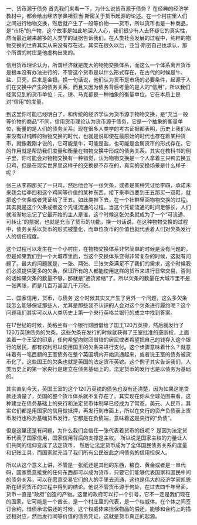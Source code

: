 一、货币源于债务
首先我们来看一下，为什么说货币源于债务？
在经典的经济学教材中，都会给出经济学鼻祖亚当·斯密关于货币起源的论述。在一个村庄里人们之间进行物物交换，然后就产生了一般等价物——货币，所以货币也是一种商品，是“市场”的产物。这个故事是如此地深入人心，我们很少有人去怀疑它的真实性，然而最近越来越多的人类学的证据告诉我们，在人类社会发展的过程中，纯粹的物物交换的世界其实从来没有存在过。其实在很久以后，亚当·斯密自己也承认，那个所谓的村庄是他虚构出来的。

信用货币理论认为，所谓经济就是庞大的物物交换体系，而这么一个体系离开货币是根本没有办法进行的，不管这个货币是以什么形式存在，在古代的时候是牛、盐、贝壳，后来是金银。换一句话说，他们认为货币是市场的必要条件，起源于人们在交换中产生的债务关系，而且又因为债务背后考量的是人的“信用”，所以我们经常见到的货币单位：元、镑、马克都是一种抽象的衡量单位，它在本质上是对“信用”的度量。

到这里你可能已经明白了，和传统的经济学认为货币源于物物交换，是“充当一般等价物的商品”不同，信用货币理论认为货币源于债务，它是一个抽象的衡量单位，衡量的是人们的债务关系。现在很多人类学的考古证据都表明，历史上我们从来没有过纯粹的物物交换的时代，也就是说即使在最原始的时代也存在着某种货币，就像我刚才说的，它可能是牛，可能是盐，也可能是金属货币的形式存在。它的作用就是帮助我们度量和衡量在物物交换中形成的债务关系。其实在教科书的例子里，你可能会对物物交换有一种错觉，认为物物交换是一个人拿着三只鸭去换五只鸡，但是在现实世界里这样子的交换是不存在的，真实的交换场景是什么样子呢？

张三从李四那买了一只鸡，然后他会写一张欠条，或者是某种凭证给李四，承诺未来我会给李四和这个鸡同等价值的某种东西，接下来李四要到王五那买一双鞋，就把这个欠条或者凭证给了王五。如此类推下去，在一个社群里面物物交换的过程，其实就是这个欠条或者这个凭证流通的过程。当这个凭证流通的时间足够长，人们就渐渐地忘记了它最开始的主人是谁，这个时候这张欠条就成为了一个“可流通、可转让”的票据，也就是充当了货币的功能。换一句话说，在这种物物交换的过程中，债务关系以货币的形式被量化，而单位货币的价值也就代表着人们对欠条发行人的信任程度。

这个过程可以发生在一个小村庄，在物物交换体系非常简单的时候是没有问题的，但是如果我们到一个大城市里面，当这个交换体系变得非常复杂的时候，这就有问题了。最大的问题就是，一张、两张、三张欠条满足不了我们的需求，这个时候我们必须提供更多的欠条，保证所有的人都能使用这样的货币来进行日常交易，否则的话如果欠条的数量不够，那就是“通货紧缩”了。所以欠条的数量在大城市里不是一张两张，而是几百万甚至几千万张。

二、国家信用，货币，与债务
这个时候其实又产生了另外一个问题，这么多欠条我怎么能够保证那些人，尤其是那些我不认识的人会对这个欠条进行履约呢？这个问题我们其实可以从人类历史上第一个央行英格兰银行的成立中找到答案。

在17世纪的时候，英格兰有一个银行财团借给了国王120万英镑，然后就发行了120万英镑债务的欠条。这些欠条在发行的时候就获得了王室批准的垄断权，上面盖着一个王室的印章，任何希望向财团借钱的居民或者希望把自己的钱存入这个银行的居民，都有权利可以使用国王的欠条来进行支付。这个步骤意味着什么？就意味着有一笔巨额的王室债务在整个英国境内开始流通起来，或者说王室的债务被货币化了，这些国王的欠条也就是英国的法定货币英镑。这个例子其实告诉我们，人类历史上的第一家央行是建立在债务基础上的，法定货币的发行也是以债务为基础的。

其实直到今天，英国王室的这个120万英镑的债务也没有还清楚，因为如果这笔贷款还清楚了，英国的整个货币体系就不复存在了。其实现在你从全球范围来看，这种建立在债务基础上的央行和法定货币体制早已经成为了常态。美元、人民币，其实它们都是用国家的信用做抵押，再发行到市面上，所以在央行的资产负债表上货币发行也称为基础货币发行，它都是在负债端，意味着这是央行的“负债”。

但是这里还是有问题，为什么我们会信任一张代表着货币的纸呢？
是因为法定货币代表了国家信用，国家信用背后的支撑是主权。
所以说是国家主权的力量让人们共同的信仰变成了法定货币，
然后让法定货币成为了全体国民债务关系的度量和记账工具，而国家就充当了我们所有公民彼此之间债务的信用担保人。

所以从这个意义上讲，不管是一张纸还是其他的东西，粮食、黄金或者是一串代码，国家愿意接受的任何东西都可以成为货币，只要它们能够代表国家和国民中间的债务关系，可以在愿意交易它们的人的手里去流通，这也是伟大的经济学家凯恩斯在研究货币的过程中得到的结论。他说不管货币源于何处，在过去四千年里面，货币一直是“政府”创造的产物。这里的政府可以打一个引号，它不一定是我们现在的国家，它可能是一个酋长，是一个村庄里的代表，是一个权威体。在个体之间签订合约，借债承诺偿还的时候，这个权威体来担保物品的偿还，能够和合约上的描述相对应，然后发行同等价值的债务凭证，这就是货币真正的起源。

